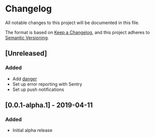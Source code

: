# Changelog
All notable changes to this project will be documented in this file.

The format is based on [Keep a Changelog](https://keepachangelog.com/en/1.0.0/),
and this project adheres to [Semantic Versioning](https://semver.org/spec/v2.0.0.html).

## [Unreleased]
### Added
- Add [danger](https://danger.systems/js/)
- Set up error reporting with Sentry
- Set up push notifications

## [0.0.1-alpha.1] - 2019-04-11
### Added
- Initial alpha release
